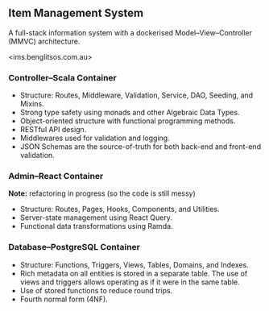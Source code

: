 ## Item Management System

A full-stack information system with a dockerised <!-- Model&ndash; -->Model&ndash;View&ndash;Controller (MMVC) architecture.

<ims.benglitsos.com.au>

### Controller&ndash;Scala Container

* Structure: Routes, Middleware, Validation, Service, DAO, Seeding, and Mixins.
* Strong type safety using monads and other Algebraic Data Types.
* Object-oriented structure with functional programming methods.
* RESTful API design.
* Middlewares used for validation and logging.
* JSON Schemas are the source-of-truth for both back-end and front-end validation.

### Admin&ndash;React Container

**Note:** refactoring in progress (so the code is still messy)

* Structure: Routes, Pages, Hooks, Components, and Utilities.
* Server-state management using React Query.
* Functional data transformations using Ramda.

### Database&ndash;PostgreSQL Container

* Structure: Functions, Triggers, Views, Tables, Domains, and Indexes.
* Rich metadata on all entities is stored in a separate table. The use of views and triggers allows operating as if it were in the same table.
* Use of stored functions to reduce round trips.
* Fourth normal form (4NF).

<!-- ### Session&ndash;Redis Container -->
<!--  -->
<!-- * Stores user-login sessions -->
